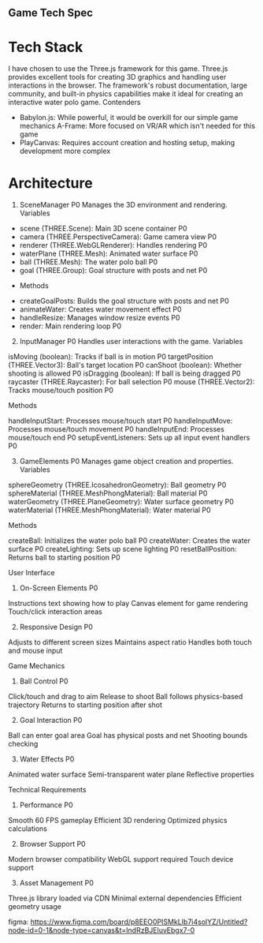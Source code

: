 ## Game Tech Spec
# Tech Stack
I have chosen to use the Three.js framework for this game. Three.js provides excellent tools for creating 3D graphics and handling user interactions in the browser. The framework's robust documentation, large community, and built-in physics capabilities make it ideal for creating an interactive water polo game.
Contenders

* Babylon.js: While powerful, it would be overkill for our simple game mechanics
A-Frame: More focused on VR/AR which isn't needed for this game
* PlayCanvas: Requires account creation and hosting setup, making development more complex


# Architecture
1. SceneManager P0
Manages the 3D environment and rendering.
Variables

- scene (THREE.Scene): Main 3D scene container P0
- camera (THREE.PerspectiveCamera): Game camera view P0
- renderer (THREE.WebGLRenderer): Handles rendering P0
- waterPlane (THREE.Mesh): Animated water surface P0
- ball (THREE.Mesh): The water polo ball P0
- goal (THREE.Group): Goal structure with posts and net P0

* Methods

- createGoalPosts: Builds the goal structure with posts and net P0
- animateWater: Creates water movement effect P0
- handleResize: Manages window resize events P0
- render: Main rendering loop P0

2. InputManager P0
Handles user interactions with the game.
Variables

isMoving (boolean): Tracks if ball is in motion P0
targetPosition (THREE.Vector3): Ball's target location P0
canShoot (boolean): Whether shooting is allowed P0
isDragging (boolean): If ball is being dragged P0
raycaster (THREE.Raycaster): For ball selection P0
mouse (THREE.Vector2): Tracks mouse/touch position P0

Methods

handleInputStart: Processes mouse/touch start P0
handleInputMove: Processes mouse/touch movement P0
handleInputEnd: Processes mouse/touch end P0
setupEventListeners: Sets up all input event handlers P0

3. GameElements P0
Manages game object creation and properties.
Variables

sphereGeometry (THREE.IcosahedronGeometry): Ball geometry P0
sphereMaterial (THREE.MeshPhongMaterial): Ball material P0
waterGeometry (THREE.PlaneGeometry): Water surface geometry P0
waterMaterial (THREE.MeshPhongMaterial): Water material P0

Methods

createBall: Initializes the water polo ball P0
createWater: Creates the water surface P0
createLighting: Sets up scene lighting P0
resetBallPosition: Returns ball to starting position P0


User Interface
1. On-Screen Elements P0

Instructions text showing how to play
Canvas element for game rendering
Touch/click interaction areas

2. Responsive Design P0

Adjusts to different screen sizes
Maintains aspect ratio
Handles both touch and mouse input


Game Mechanics
1. Ball Control P0

Click/touch and drag to aim
Release to shoot
Ball follows physics-based trajectory
Returns to starting position after shot

2. Goal Interaction P0

Ball can enter goal area
Goal has physical posts and net
Shooting bounds checking

3. Water Effects P0

Animated water surface
Semi-transparent water plane
Reflective properties


Technical Requirements
1. Performance P0

Smooth 60 FPS gameplay
Efficient 3D rendering
Optimized physics calculations

2. Browser Support P0

Modern browser compatibility
WebGL support required
Touch device support

3. Asset Management P0

Three.js library loaded via CDN
Minimal external dependencies
Efficient geometry usage

figma: https://www.figma.com/board/p8EEO0PISMkLIb7i4solYZ/Untitled?node-id=0-1&node-type=canvas&t=IndRzBJEluvEbgx7-0